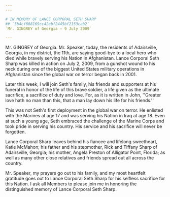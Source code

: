 ```yaml
---
---

# IN MEMORY OF LANCE CORPORAL SETH SHARP
## `5b4cf888169cc42ebf2445bf2153cab2`
`Mr. GINGREY of Georgia — 9 July 2009`

---
```



Mr. GINGREY of Georgia. Mr. Speaker, today, the residents of 
Adairsville, Georgia, in my district, the 11th, are saying good-bye to 
a local hero who died while bravely serving his Nation in Afghanistan. 
Lance Corporal Seth Sharp was killed in action on July 2, 2009, from a 
gunshot wound to his neck during one of the biggest United States 
military operations in Afghanistan since the global war on terror began 
back in 2001.

Later this week, I will join Seth's family, his friends and 
supporters at his funeral in honor of the life of this brave soldier, a 
life given as the ultimate sacrifice, a sacrifice of duty and love. 
For, as it is written in John, ''Greater love hath no man than this, 
that a man lay down his life for his friends.''



This was not Seth's first deployment in the global war on terror. He 
enlisted with the Marines at age 17 and was serving his Nation in Iraq 
at age 18. Even at such a young age, Seth embraced the challenge of the 
Marine Corps and took pride in serving his country. His service and his 
sacrifice will never be forgotten.

Lance Corporal Sharp leaves behind his fiancee and lifelong 
sweetheart, Katie McMahon; his father and his stepmother, Rick and 
Tiffany Sharp of Adairsville, Georgia; his mother, Angela Preston of 
Alligator Point, Florida; as well as many other close relatives and 
friends spread out all across the country.

Mr. Speaker, my prayers go out to his family, and my most heartfelt 
gratitude goes out to Lance Corporal Seth Sharp for his selfless 
sacrifice for this Nation. I ask all Members to please join me in 
honoring the distinguished memory of Lance Corporal Seth Sharp.
